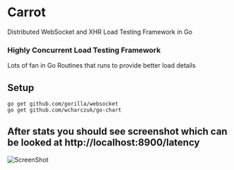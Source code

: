 # Carrot
Distributed WebSocket and XHR Load Testing Framework in Go

### Highly Concurrent Load Testing Framework
Lots of fan in Go Routines that runs to provide better load details

## Setup
```
go get github.com/gorilla/websocket
go get github.com/wcharczuk/go-chart
```


## After stats you should see screenshot which can be looked at http://localhost:8900/latency

![ScreenShot](https://github.com/interviewstreet/Carrot/blob/master/latency.png)
